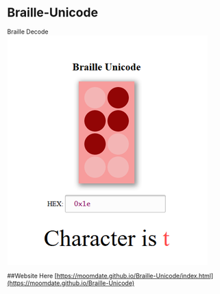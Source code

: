 # Braille-Unicode
Braille Decode
![alt text](https://github.com/moomdate/Braille-Unicode/blob/master/Capture.PNG "Example")


##Website Here [https://moomdate.github.io/Braille-Unicode/index.html](https://moomdate.github.io/Braille-Unicode)
